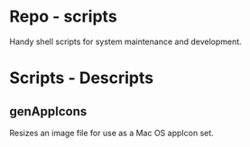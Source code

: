 # Repo - scripts
Handy shell scripts for system maintenance and development.

# Scripts - Descripts
## genAppIcons
Resizes an image file for use as a Mac OS appIcon set.
